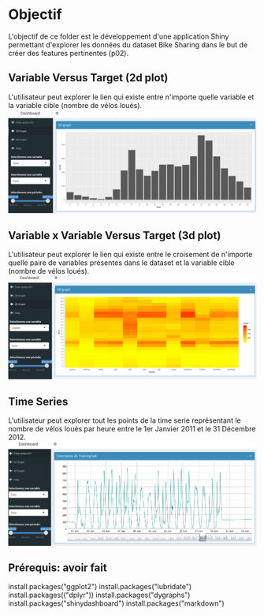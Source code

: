 # Objectif

L'objectif de ce folder est le développement d'une application Shiny permettant d'explorer les données du dataset Bike Sharing dans le but de créer des features pertinentes (p02).

## Variable Versus Target (2d plot)
L'utilisateur peut explorer le lien qui existe entre n'importe quelle variable et la variable cible (nombre de vélos loués).
<img src="img/app2d.PNG" width="800">

## Variable x Variable Versus Target (3d plot)
L'utilisateur peut explorer le lien qui existe entre le croisement de n'importe quelle paire de variables présentes dans le dataset et la variable cible (nombre de vélos loués).
<img src="img/app3d.PNG" width="800">

## Time Series
L'utilisateur peut explorer tout les points de la time serie représentant le nombre de vélos loués par heure entre le 1er Janvier 2011 et le 31 Décembre 2012.
<img src="img/appts.PNG" width="800">

## Prérequis: avoir fait
install.packages("ggplot2")
install.packages("lubridate")
install.packages(("dplyr"))
install.packages("dygraphs")
install.packages("shinydashboard")
install.packages("markdown")